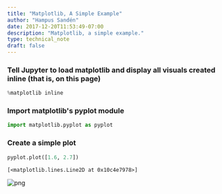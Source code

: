 ```yaml
---
title: "Matplotlib, A Simple Example"
author: "Hampus Sandén"
date: 2017-12-20T11:53:49-07:00
description: "Matplotlib, a simple example."
type: technical_note
draft: false
---
```

### Tell Jupyter to load matplotlib and display all visuals created inline (that is, on this page)


```python
%matplotlib inline
```

### Import matplotlib's pyplot module


```python
import matplotlib.pyplot as pyplot
```

### Create a simple plot


```python
pyplot.plot([1.6, 2.7])
```




    [<matplotlib.lines.Line2D at 0x10c4e7978>]




![png](matplotlib_simple_example_6_1.png)

